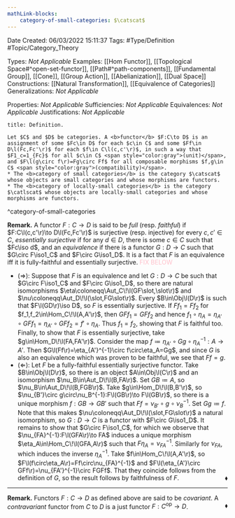 ```yaml
---
mathLink-blocks:
    category-of-small-categories: $\catscat$
---
```


<div class="topSpace"></div>

Date Created: 06/03/2022 15:11:37
Tags: #Type/Definition #Topic/Category_Theory

Types: <i>Not Applicable</i>
Examples: [[Hom Functor]], [[Topological Space#^open-set-functor]], [[Path#^path-components]], [[Fundamental Group]], [[Cone]], [[Group Action]], [[Abelianization]], [[Dual Space]]
Constructions: [[Natural Transformation]], [[Equivalence of Categories]]
Generalizations: <i>Not Applicable</i>

Properties: <i>Not Applicable</i>
Sufficiencies: <i>Not Applicable</i>
Equivalences: <i>Not Applicable</i>
Justifications: <i>Not Applicable</i>

``` ad-Definition
title: Definition.

Let $C$ and $D$ be categories. A <b>functor</b> $F:C\to D$ is an assignment of some $Fc\in D$ for each $c\in C$ and some $Ff\in D\l(Fc,Fc'\r)$ for each $f\in C\l(c,c'\r)$, in such a way that $F1_c=1_{Fc}$ for all $c\in C$ <span style="color:gray">(unit)</span>, and $F\l(g\circ f\r)=Fg\circ Ff$ for all composable morphisms $f,g\in C$ <span style="color:gray">(compatibility)</span>.
* The <b>category of small categories</b> is the category $\catscat$ whose objects are small categories and whose morphisms are functors.
* The <b>category of locally-small categories</b> is the category $\catlscat$ whose objects are locally-small categories and whose morphisms are functors.

```
^category-of-small-categories

<b>Remark.</b> A functor $F:C\to D$ is said to be <i>full</i> (resp. <i>faithful</i>) if $F:C\l(c,c'\r)\to D\l(Fc,Fc'\r)$ is surjective (resp. injective) for every $c,c'\in C$, <i>essentially surjective</i> if for any $d\in D$, there is some $c\in C$ such that $Fc\iso d$, and an <i>equivalence</i> if there is a functor $G:D\to C$ such that $G\circ F\iso1_C$ and $F\circ G\iso1_D$. It is a fact that $F$ is an equivalence iff it is fully-faithful and essentially surjective. <span style="color:pink">FIX BELOW</span>
* ($\Rightarrow$): Suppose that $F$ is an equivalence and let $G:D\to C$ be such that $G\circ F\iso1_C$ and $F\circ G\iso1_D$, so there are natural isomorphisms $\eta\coloneqq\Aut_C\!\l(GF\slot,\slot\r)$ and $\nu\coloneqq\Aut_D\!\l(\slot,FG\slot\r)$. Every $B\in\Obj\l(D\r)$ is such that $F\l(GD\r)\iso D$, so $F$ is essentially surjective. If $Ff_1=Ff_2$ for $f_1,f_2\in\Hom_C\!\l(A,A'\r)$, then $GFf_1=GFf_2$ and hence $f_1\circ\eta_A=\eta_{A'}\circ GFf_1=\eta_{A'}\circ GFf_2=f'\circ\eta_A$. Thus $f_1=f_2$, showing that $F$ is faithful too. Finally, to show that $F$ is essentially surjective, take $g\in\Hom_D\!\l(FA,FA'\r)$. Consider the map $f\coloneqq\eta_{A'}\circ Gg\circ\eta_A^{-1}:A\to A'$. Then $G\l(Ff\r)=\eta_{A'}^{-1}\circ f\circ\eta_A=Gg$, and since $G$ is also an equivalence which was proven to be faithful, we see that $Ff=g$.
* ($\Leftarrow$): Let $F$ be a fully-faithful essentially surjective functor. Take $B\in\Obj\l(D\r)$, so there is an object $A\in\Obj\l(C\r)$ and an isomorphism $\nu_B\in\Aut_D\!\l(B,FA\r)$. Set $GB\coloneqq A$, so $\nu_B\in\Aut_D\!\l(B,FGB\r)$. Take $g\in\Hom_D\!\l(B,B'\r)$, so $\nu_{B'}\circ g\circ\nu_B^{-1}:F\l(GB\r)\to F\l(GB\r)$, so there is a unique morphism $f:GB\to GB'$ such that $Ff=\nu_{B'}\circ g\circ\nu_B^{-1}$. Set $Gg\coloneqq f$. Note that this makes $\nu\coloneqq\Aut_D\!\l(\slot,FG\slot\r)$ a natural isomorphism, so $G:D\to C$ is a functor with $F\circ G\iso1_D$. It remains to show that $G\circ F\iso1_C$, for which we observe that $\nu_{FA}^{-1}:F\l(GFA\r)\to FA$ induces a unique morphism $\eta_A\in\Hom_C\!\l(GFA,A\r)$ such that $F\eta_A=\nu_{FA}^{-1}$. Similarly for $\nu_{FA}$, which induces the inverse $\eta_A^{-1}$. Take $f\in\Hom_C\!\l(A,A'\r)$, so $F\l(f\circ\eta_A\r)=Ff\circ\nu_{FA}^{-1}$ and $F\l(\eta_{A'}\circ GFf\r)=\nu_{FA'}^{-1}\circ FGFf$. That they coincide follows from the definition of $G$, so the result follows by faithfulness of $F$.<span style="float:right;">$\blacklozenge$</span>

---

<b>Remark.</b> Functors $F:C\to D$ as defined above are said to be <i>covariant</i>. A <i>contravariant</i> functor from $C$ to $D$ is a just functor $F:C^\textrm{op}\to D$.<span style="float:right;">$\blacklozenge$</span>
